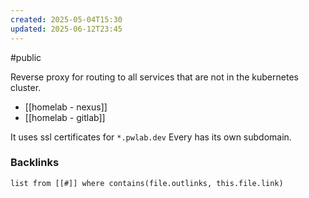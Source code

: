 ```yaml
---
created: 2025-05-04T15:30
updated: 2025-06-12T23:45
---
```

#public 

Reverse proxy for routing to all services that are not in the kubernetes cluster. 
- [[homelab - nexus]]
- [[homelab - gitlab]]

It uses ssl certificates for `*.pwlab.dev` Every has its own subdomain. 

### Backlinks
```dataview 
list from [[#]] where contains(file.outlinks, this.file.link)
```


